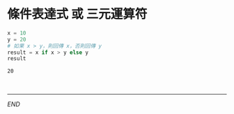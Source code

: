 # 條件表達式 或 三元運算符


```python
x = 10
y = 20
# 如果 x > y，則回傳 x，否則回傳 y
result = x if x > y else y  
result
```

```bash
20
```

<br>

---

_END_


    